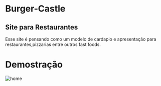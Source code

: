 # Burger-Castle
## Site para Restaurantes
Esse site é pensando como um modelo de cardapio e apresentação para restaurantes,pizzarias entre outros fast foods.

# Demostração

![home](https://user-images.githubusercontent.com/79466541/204800346-66370f20-5ff8-47ff-afb0-9fd477e1edd8.png)
